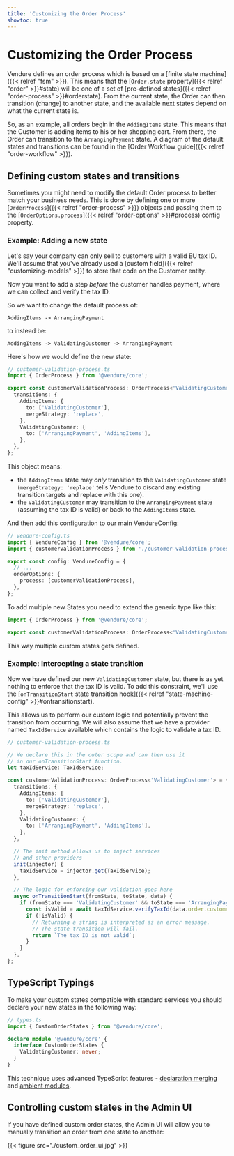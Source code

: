 ```yaml
---
title: 'Customizing the Order Process'
showtoc: true
---
```


# Customizing the Order Process

Vendure defines an order process which is based on a [finite state machine]({{< relref "fsm" >}}). This means that the [`Order.state` property]({{< relref "order" >}}#state) will be one of a set of [pre-defined states]({{< relref "order-process" >}}#orderstate). From the current state, the Order can then transition (change) to another state, and the available next states depend on what the current state is.

So, as an example, all orders begin in the `AddingItems` state. This means that the Customer is adding items to his or her shopping cart. From there, the Order can transition to the `ArrangingPayment` state. A diagram of the default states and transitions can be found in the [Order Workflow guide]({{< relref "order-workflow" >}}).

## Defining custom states and transitions

Sometimes you might need to modify the default Order process to better match your business needs. This is done by defining one or more [`OrderProcess`]({{< relref "order-process" >}}) objects and passing them to the [`OrderOptions.process`]({{< relref "order-options" >}}#process) config property.

### Example: Adding a new state

Let's say your company can only sell to customers with a valid EU tax ID. We'll assume that you've already used a [custom field]({{< relref "customizing-models" >}}) to store that code on the Customer entity.

Now you want to add a step _before_ the customer handles payment, where we can collect and verify the tax ID.

So we want to change the default process of:

```text
AddingItems -> ArrangingPayment
```

to instead be:

```text
AddingItems -> ValidatingCustomer -> ArrangingPayment
```

Here's how we would define the new state:

```TypeScript
// customer-validation-process.ts
import { OrderProcess } from '@vendure/core';

export const customerValidationProcess: OrderProcess<'ValidatingCustomer'> = {
  transitions: {
    AddingItems: {
      to: ['ValidatingCustomer'],
      mergeStrategy: 'replace',
    },
    ValidatingCustomer: {
      to: ['ArrangingPayment', 'AddingItems'],
    },
  },
};
```

This object means:

* the `AddingItems` state may _only_ transition to the `ValidatingCustomer` state (`mergeStrategy: 'replace'` tells Vendure to discard any existing transition targets and replace with this one). 
* the `ValidatingCustomer` may transition to the `ArrangingPayment` state (assuming the tax ID is valid) or back to the `AddingItems` state.

And then add this configuration to our main VendureConfig:

```TypeScript
// vendure-config.ts
import { VendureConfig } from '@vendure/core';
import { customerValidationProcess } from './customer-validation-process';

export const config: VendureConfig = {
  // ...
  orderOptions: {
    process: [customerValidationProcess],
  },
};
```

 To add multiple new States you need to extend the generic type like this:
 ```TypeScript
import { OrderProcess } from '@vendure/core';

export const customerValidationProcess: OrderProcess<'ValidatingCustomer'|'AnotherState'> = {...}
 ```
This way multiple custom states gets defined.

### Example: Intercepting a state transition

Now we have defined our new `ValidatingCustomer` state, but there is as yet nothing to enforce that the tax ID is valid. To add this constraint, we'll use the [`onTransitionStart` state transition hook]({{< relref "state-machine-config" >}}#ontransitionstart).

This allows us to perform our custom logic and potentially prevent the transition from occurring. We will also assume that we have a provider named `TaxIdService` available which contains the logic to validate a tax ID.

```TypeScript
// customer-validation-process.ts

// We declare this in the outer scope and can then use it 
// in our onTransitionStart function.
let taxIdService: TaxIdService;

const customerValidationProcess: OrderProcess<'ValidatingCustomer'> = {
  transitions: {
    AddingItems: {
      to: ['ValidatingCustomer'],
      mergeStrategy: 'replace',
    },
    ValidatingCustomer: {
      to: ['ArrangingPayment', 'AddingItems'],
    },
  },

  // The init method allows us to inject services
  // and other providers
  init(injector) {
    taxIdService = injector.get(TaxIdService);
  },

  // The logic for enforcing our validation goes here
  async onTransitionStart(fromState, toState, data) {
    if (fromState === 'ValidatingCustomer' && toState === 'ArrangingPayment') {
      const isValid = await taxIdService.verifyTaxId(data.order.customer);
      if (!isValid) {
        // Returning a string is interpreted as an error message.
        // The state transition will fail.
        return `The tax ID is not valid`;
      }
    }
  },
};

```

## TypeScript Typings

To make your custom states compatible with standard services you should declare your new states in the following way:

```TypeScript
// types.ts
import { CustomOrderStates } from '@vendure/core';

declare module '@vendure/core' {
  interface CustomOrderStates {
    ValidatingCustomer: never;
  }
}
```

This technique uses advanced TypeScript features - [declaration merging](https://www.typescriptlang.org/docs/handbook/declaration-merging.html#merging-interfaces) and  [ambient modules](https://www.typescriptlang.org/docs/handbook/modules.html#ambient-modules).

## Controlling custom states in the Admin UI

If you have defined custom order states, the Admin UI will allow you to manually transition an 
order from one state to another:

{{< figure src="./custom_order_ui.jpg" >}}

